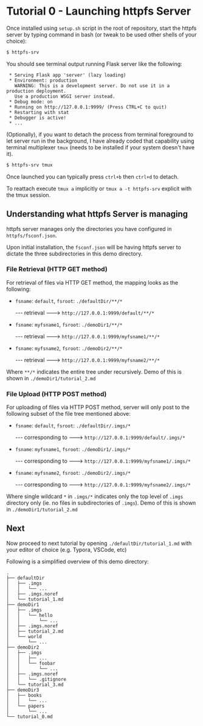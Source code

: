 # Tutorial 0 - Launching httpfs Server

Once installed using `setup.sh` script in the root of repository, start the httpfs server by typing command in bash (or tweak to be used other shells of your choice):

```bash
$ httpfs-srv
```
You should see terminal output running Flask server like the following:
```
 * Serving Flask app 'server' (lazy loading)
 * Environment: production
   WARNING: This is a development server. Do not use it in a production deployment.
   Use a production WSGI server instead.
 * Debug mode: on
 * Running on http://127.0.0.1:9999/ (Press CTRL+C to quit)
 * Restarting with stat
 * Debugger is active!
 * ...

```

(Optionally), if you want to detach the process from terminal foreground to let server run in the background, I have already coded that capability using terminal multiplexer `tmux` (needs to be installed if your system doesn't have it).

```bash
$ httpfs-srv tmux
```
Once launched you can typically press `ctrl+b` then `ctrl+d` to detach.

To reattach execute `tmux a` implicitly or `tmux a -t httpfs-srv` explicit with the tmux session.

## Understanding what httpfs Server is managing

httpfs server manages only the directories you have configured in `httpfs/fsconf.json`.

Upon initial installation, the `fsconf.json` will be having httpfs server to dictate the three subdirectories in this demo directory.

### File Retrieval (HTTP GET method)

For retrieval of files via HTTP GET method, the mapping looks as the following:

- `fsname`: `default`,  `fsroot`: `./defaultDir/**/*`

    --- retrieval ---> `http://127.0.0.1:9999/default/**/*`

- `fsname`: `myfsname1`,  `fsroot`: `./demoDir1/**/*`

    --- retrieval ---> `http://127.0.0.1:9999/myfsname1/**/*`

- `fsname`: `myfsname2`,  `fsroot`: `./demoDir2/**/*`

    --- retrieval ---> `http://127.0.0.1:9999/myfsname2/**/*`

Where `**/*` indicates the entire tree under recursively. Demo of this is shown in `./demoDir1/tutorial_2.md`

### File Upload (HTTP POST method)

For uploading of files via HTTP POST method, server will only post to the following subset of the file tree mentioned above:

- `fsname`: `default`,  `fsroot`: `./defaultDir/.imgs/*`

    --- corresponding to ---> `http://127.0.0.1:9999/default/.imgs/*`

- `fsname`: `myfsname1`,  `fsroot`: `./demoDir1/.imgs/*`

    --- corresponding to ---> `http://127.0.0.1:9999/myfsname1/.imgs/*`

- `fsname`: `myfsname2`,  `fsroot`: `./demoDir2/.imgs/*`

    --- corresponding to ---> `http://127.0.0.1:9999/myfsname2/.imgs/*`

Where single wildcard `*` in `.imgs/*` indicates only the top level of `.imgs` directory only (ie. no files in subdirectories of `.imgs`). Demo of this is shown in `./demoDir1/tutorial_2.md`

## Next

Now proceed to next tutorial by opening `./defaultDir/tutorial_1.md` with your editor of choice (e.g. Typora, VSCode, etc)

Following is a simplified overview of this demo directory:
```
.
├── defaultDir
│   ├── .imgs
│   │   └── ...
│   ├── .imgs.noref
│   └── tutorial_1.md
├── demoDir1
│   ├── .imgs
│   │   └── hello
│   │       └── ...
│   ├── .imgs.noref
│   ├── tutorial_2.md
│   └── world
│       └── ...
├── demoDir2
│   ├── .imgs
│   │   ├── ...
│   │   └── foobar
│   │       └── ...
│   ├── .imgs.noref
│   │   └── .gitignore
│   └── tutorial_3.md
├── demoDir3
│   ├── books
│   │   └── ...
│   └── papers
│       └── ...
└── tutorial_0.md
```

